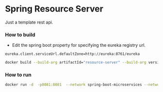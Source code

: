 # Spring Resource Server

Just a template rest api.

### How to build

- Edit the spring boot property for specifying the eureka registry url.

 `eureka.client.serviceUrl.defaultZone=http://eureka:8761/eureka`

 
```sh
docker build --build-arg artifactId="resource-server" --build-arg version=0.0.1-SNAPSHOT .

```

### How to run

```sh
docker run -d  -p8081:8081  --network spring-boot-microservices --network-alias resource  --name resource-server resource-server
```
